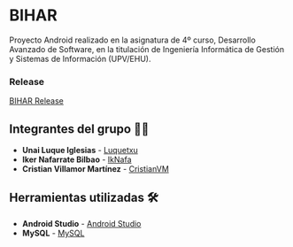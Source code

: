 # BIHAR

Proyecto Android realizado en la asignatura de 4º curso, Desarrollo Avanzado de Software, en la titulación de Ingeniería Informática de Gestión y Sistemas de Información (UPV/EHU).

### Release

[BIHAR Release]()

## Integrantes del grupo 👨‍💻

* **Unai Luque Iglesias** - [Luquetxu](https://github.com/Luquetxu)
* **Iker Nafarrate Bilbao** - [IkNafa](https://github.com/IkNafa)
* **Cristian Villamor Martínez** - [CristianVM](https://github.com/CristianVM)

## Herramientas utilizadas 🛠️
* **Android Studio** - [Android Studio](https://developer.android.com/studio)
* **MySQL** - [MySQL](https://www.mysql.com/)
